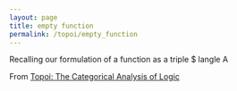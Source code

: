 ```yaml
---
layout: page
title: empty function
permalink: /topoi/empty_function
---
```

Recalling our formulation of a function as a triple $ langle A


From [Topoi: The Categorical Analysis of Logic](https://mathgloss.github.io/MathGloss/topoi.html)